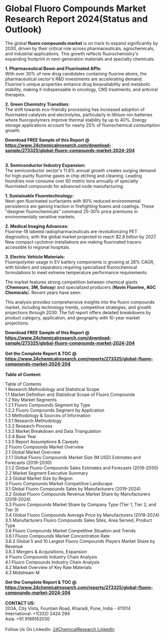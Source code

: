 <h1>Global Fluoro Compounds Market Research Report 2024(Status and Outlook)</h1><p>The global <strong>fluoro compounds market</strong> is on track to expand significantly by 2030, driven by their critical role across pharmaceuticals, agrochemicals, and industrial applications. This growth reflects fluorochemistry's expanding footprint in next-generation materials and specialty chemicals.</p><p><strong>1. Pharmaceutical Boom and Fluorinated APIs:</strong><br>
With over 30% of new drug candidates containing fluorine atoms, the pharmaceutical sector's R&amp;D investments are accelerating demand. Fluorine's unique properties enhance drug bioavailability and metabolic stability, making it indispensable in oncology, CNS treatments, and antiviral therapies.</p><p><strong>2. Green Chemistry Transition:</strong><br>
The shift towards eco-friendly processing has increased adoption of fluorinated catalysts and electrolytes, particularly in lithium-ion batteries where fluoropolymers improve thermal stability by up to 40%. Energy storage applications account for nearly 25% of fluorochemical consumption growth.</p><div><b>Download FREE Sample of this Report @ 
            <a href="https://www.24chemicalresearch.com/download-sample/273325/global-fluoro-compounds-market-2024-204">
            https://www.24chemicalresearch.com/download-sample/273325/global-fluoro-compounds-market-2024-204</a></b></div><br><p><strong>3. Semiconductor Industry Expansion:</strong><br>
The semiconductor sector's 11.8% annual growth creates surging demand for high-purity fluorine gases in chip etching and cleaning. Leading foundries now consume over 60 metric tons annually of specialty fluorinated compounds for advanced node manufacturing.</p><p><strong>1. Sustainable Fluorotechnology:</strong><br>
Next-gen fluorinated surfactants with 90% reduced environmental persistence are gaining traction in firefighting foams and coatings. These "designer fluorochemicals" command 25-30% price premiums in environmentally sensitive markets.</p><p><strong>2. Medical Imaging Advances:</strong><br>
Fluorine-18 labeled radiopharmaceuticals are revolutionizing PET diagnostics, with the global market projected to reach $2.8 billion by 2027. New compact cyclotron installations are making fluorinated tracers accessible to regional hospitals.</p><p><strong>3. Electric Vehicle Materials:</strong><br>
Fluoropolymer usage in EV battery components is growing at 28% CAGR, with binders and separators requiring specialized fluorochemical formulations to meet extreme temperature performance requirements.</p><p>The market features strong competition between chemical giants (<strong>Chemours, 3M, Solvay</strong>) and specialized producers (<strong>Navin Fluorine, AGC Chemicals</strong>). Recent years have seen:</p><p>This analysis provides comprehensive insights into the fluoro compounds market, including technology trends, competitive strategies, and growth projections through 2030. The full report offers detailed breakdowns by product category, application, and geography with 10-year market projections.</p><div><b>Download FREE Sample of this Report @ 
            <a href="https://www.24chemicalresearch.com/download-sample/273325/global-fluoro-compounds-market-2024-204">
            https://www.24chemicalresearch.com/download-sample/273325/global-fluoro-compounds-market-2024-204</a></b></div><br><div><b>Get the Complete Report & TOC @ 
            <a href="https://www.24chemicalresearch.com/reports/273325/global-fluoro-compounds-market-2024-204">
            https://www.24chemicalresearch.com/reports/273325/global-fluoro-compounds-market-2024-204</a></b></div><br>
            <b>Table of Content:</b><p>Table of Contents<br />
1 Research Methodology and Statistical Scope<br />
1.1 Market Definition and Statistical Scope of Fluoro Compounds<br />
1.2 Key Market Segments<br />
1.2.1 Fluoro Compounds Segment by Type<br />
1.2.2 Fluoro Compounds Segment by Application<br />
1.3 Methodology & Sources of Information<br />
1.3.1 Research Methodology<br />
1.3.2 Research Process<br />
1.3.3 Market Breakdown and Data Triangulation<br />
1.3.4 Base Year<br />
1.3.5 Report Assumptions & Caveats<br />
2 Fluoro Compounds Market Overview<br />
2.1 Global Market Overview<br />
2.1.1 Global Fluoro Compounds Market Size (M USD) Estimates and Forecasts (2019-2030)<br />
2.1.2 Global Fluoro Compounds Sales Estimates and Forecasts (2019-2030)<br />
2.2 Market Segment Executive Summary<br />
2.3 Global Market Size by Region<br />
3 Fluoro Compounds Market Competitive Landscape<br />
3.1 Global Fluoro Compounds Sales by Manufacturers (2019-2024)<br />
3.2 Global Fluoro Compounds Revenue Market Share by Manufacturers (2019-2024)<br />
3.3 Fluoro Compounds Market Share by Company Type (Tier 1, Tier 2, and Tier 3)<br />
3.4 Global Fluoro Compounds Average Price by Manufacturers (2019-2024)<br />
3.5 Manufacturers Fluoro Compounds Sales Sites, Area Served, Product Type<br />
3.6 Fluoro Compounds Market Competitive Situation and Trends<br />
3.6.1 Fluoro Compounds Market Concentration Rate<br />
3.6.2 Global 5 and 10 Largest Fluoro Compounds Players Market Share by Revenue<br />
3.6.3 Mergers & Acquisitions, Expansion<br />
4 Fluoro Compounds Industry Chain Analysis<br />
4.1 Fluoro Compounds Industry Chain Analysis<br />
4.2 Market Overview of Key Raw Materials<br />
4.3 Midstream M</p><div><b>Get the Complete Report & TOC @ 
            <a href="https://www.24chemicalresearch.com/reports/273325/global-fluoro-compounds-market-2024-204">
            https://www.24chemicalresearch.com/reports/273325/global-fluoro-compounds-market-2024-204</a></b></div><br><b>CONTACT US:</b><br>
            203A, City Vista, Fountain Road, Kharadi, Pune, India - 411014<br>
            International: +1(332) 2424 294<br>
            Asia: +91 9169162030 <br><br>
            Follow Us On LinkedIn: <a href="https://www.linkedin.com/company/24chemicalresearch/">24ChemicalResearch LinkedIn</a>
